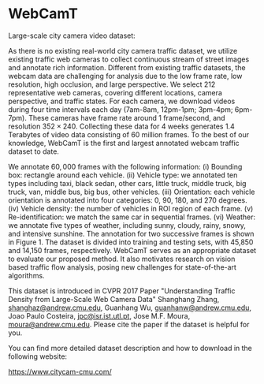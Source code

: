 # WebCamT
Large-scale city camera video dataset:

As there is no existing real-world city camera traffic dataset, we utilize existing traffic web cameras to collect continuous stream of street images and annotate rich information. Different from existing traffic datasets, the webcam data are challenging for analysis due to the low frame rate, low resolution, high occlusion, and large perspective. We select 212 representative web cameras, covering different locations, camera perspective, and traffic states.  For each camera, we download videos during four time intervals each day (7am-8am, 12pm-1pm; 3pm-4pm; 6pm-7pm). These cameras have frame rate around 1 frame/second, and resolution $352\times240$. Collecting these data for 4 weeks generates 1.4 Terabytes of video data consisting of 60 million frames. To the best of our knowledge, WebCamT is the first and largest annotated webcam traffic dataset to date.

We annotate $60,000$ frames with the following information: (i) Bounding box: rectangle around each vehicle. (ii) Vehicle type: we annotated ten types including taxi, black sedan, other cars, little truck, middle truck, big truck, van, middle bus, big bus, other vehicles. (iii) Orientation: each vehicle orientation is annotated into four categories: 0, 90, 180, and 270 degrees. (iv) Vehicle density: the number of vehicles in ROI region of each frame. (v) Re-identification: we match the same car in sequential frames. (vi) Weather: we annotate five types of weather, including sunny, cloudy, rainy, snowy, and intensive sunshine. The annotation for two successive frames is shown in Figure 1. The dataset is divided into training and testing sets, with 45,850 and 14,150 frames, respectively. WebCamT serves as an appropriate dataset to evaluate our proposed method. It also motivates research on vision based traffic flow analysis, posing new challenges for state-of-the-art algorithms.

This dataset is introduced in CVPR 2017 Paper "Understanding Traffic Density from Large-Scale Web Camera Data"
Shanghang Zhang, shanghaz@andrew.cmu.edu,
Guanhang Wu, guanhanw@andrew.cmu.edu,
Joao Paulo Costeira, jpc@isr.ist.utl.pt,
Jose M.F. Moura, moura@andrew.cmu.edu.
Please cite the paper if the dataset is helpful for you.


You can find more detailed dataset description and how to download in the following website:

https://www.citycam-cmu.com/
